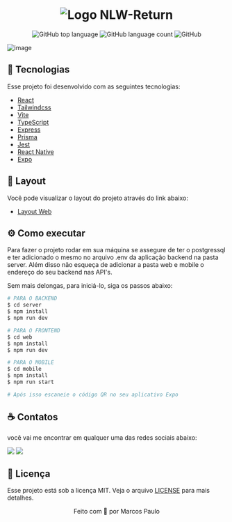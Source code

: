<h1 align="center">
   <img src="https://user-images.githubusercontent.com/33640268/168653841-d337a417-510b-4b6d-878b-981c87c80a2b.png" alt="Logo NLW-Return" />
</h1>

<p align="center" margin-top="25px" >
  <img alt="GitHub top language" src="https://img.shields.io/github/languages/top/eumarcosborgs/NLW-Return?color=blueviolet">

  <img alt="GitHub language count" src="https://img.shields.io/github/languages/count/eumarcosborgs/NLW-Return?color=blueviolet">

  <img alt="GitHub" src="https://img.shields.io/github/license/eumarcosborgs/NLW-Return?color=blueviolet">
</p>

![image](https://user-images.githubusercontent.com/33640268/168653786-cc95c3e5-965a-40b6-8d18-d017aaba5a7f.png)

## 🧪 Tecnologias

Esse projeto foi desenvolvido com as seguintes tecnologias:

- [React](https://reactjs.org)
- [Tailwindcss](https://tailwindcss.com)
- [Vite](https://vitejs.dev)
- [TypeScript](https://www.typescriptlang.org)
- [Express](https://expressjs.com/pt-br)
- [Prisma](https://www.prisma.io)
- [Jest](https://jestjs.io)
- [React Native](https://reactnative.dev/)
- [Expo](https://expo.dev/)

## 🔖 Layout

Você pode visualizar o layout do projeto através do link abaixo:

- [Layout Web](https://www.figma.com/community/file/1102912516166573468/Feedback-Widget)

## ⚙️ Como executar

Para fazer o projeto rodar em sua máquina se assegure de ter o postgressql e ter adicionado o mesmo no arquivo .env da aplicação backend na pasta server.
Além disso não esqueça de adicionar a pasta web e mobile o endereço do seu backend nas API's.

Sem mais delongas, para iniciá-lo, siga os passos abaixo:

```sh
# PARA O BACKEND
$ cd server
$ npm install
$ npm run dev
```

```sh
# PARA O FRONTEND
$ cd web
$ npm install
$ npm run dev
```

```sh
# PARA O MOBILE
$ cd mobile
$ npm install
$ npm run start

# Após isso escaneie o código QR no seu aplicativo Expo
```

## ☕ Contatos

 você vai me encontrar em qualquer uma das redes sociais abaixo:

<a href = "mailto: eumarcosborgs@gmail.com"><img src="https://img.shields.io/badge/-Gmail-%23EA4335?style=for-the-badge&logo=gmail&logoColor=white" target="_blank" margin-right="10px"></a>
<a href="https://www.linkedin.com/in/eumarcosborgs/" target="_blank"><img src="https://img.shields.io/badge/-LinkedIn-%230077B5?style=for-the-badge&logo=linkedin&logoColor=white" target="_blank"></a>

## 📝 Licença

Esse projeto está sob a licença MIT. Veja o arquivo [LICENSE](LICENSE.md) para mais detalhes.

<p align="center">Feito com 💜 por Marcos Paulo</p>
